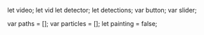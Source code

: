 let video;
let vid
let detector;
let detections;
var button;
var slider;

var paths = [];
var particles = [];
let painting = false;
